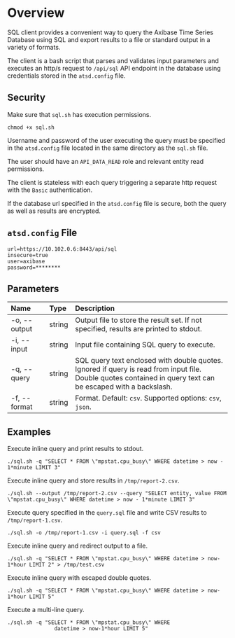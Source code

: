 ﻿# Overview

SQL client provides a convenient way to query the Axibase Time Series Database using SQL and export results to a file or standard output in a variety of formats.

The client is a bash script that parses and validates input parameters and executes an http/s request to `/api/sql` API endpoint in the database using credentials stored in the `atsd.config` file. 

## Security

Make sure that `sql.sh` has execution permissions.

```
chmod +x sql.sh
```

Username and password of the user executing the query must be specified in the `atsd.config` file located in the same directory as the `sql.sh` file.

The user should have an `API_DATA_READ` role and relevant entity read permissions.

The client is stateless with each query triggering a separate http request with the `Basic` authentication.

If the database url specified in the `atsd.config` file is secure, both the query as well as results are encrypted.

## `atsd.config` File

```ls
url=https://10.102.0.6:8443/api/sql
insecure=true
user=axibase
password=********
```

## Parameters


| **Name** | **Type** | **Description** |
|:---|:---|:---|
| -o, --output | string | Output file to store the result set. If not specified, results are printed to stdout. |
| -i, --input | string | Input file containing SQL query to execute. |
| -q, --query | string | SQL query text enclosed with double quotes. Ignored if query is read from input file. <br>Double quotes contained in query text can be escaped with a backslash.|
| -f, --format | string | Format. Default: `csv`. Supported options: `csv`, `json`. |

## Examples

Execute inline query and print results to stdout.

```ls
./sql.sh -q "SELECT * FROM \"mpstat.cpu_busy\" WHERE datetime > now - 1*minute LIMIT 3"
```

Execute inline query and store results in `/tmp/report-2.csv`.

```ls
./sql.sh --output /tmp/report-2.csv --query "SELECT entity, value FROM \"mpstat.cpu_busy\" WHERE datetime > now - 1*minute LIMIT 3"
```

Execute query specified in the `query.sql` file and write CSV results to `/tmp/report-1.csv`.

```ls
./sql.sh -o /tmp/report-1.csv -i query.sql -f csv
```

Execute inline query and redirect output to a file.

```
./sql.sh -q "SELECT * FROM \"mpstat.cpu_busy\" WHERE datetime > now-1*hour LIMIT 2" > /tmp/test.csv
```

Execute inline query with escaped double quotes.

```
./sql.sh -q "SELECT * FROM \"mpstat.cpu_busy\" WHERE datetime > now-1*hour LIMIT 5"
```

Execute a multi-line query.

```
./sql.sh -q "SELECT * FROM \"mpstat.cpu_busy\" WHERE 
               datetime > now-1*hour LIMIT 5"
```

